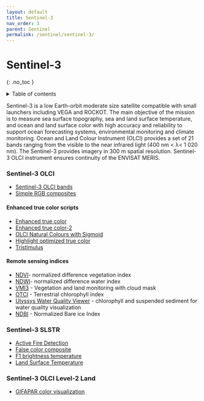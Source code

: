 ```yaml
---
layout: default
title: Sentinel-3
nav_order: 3
parent: Sentinel
permalink: /sentinel/sentinel-3/
---
```


# Sentinel-3
{: .no_toc }

<details markdown="block">
  <summary>
    Table of contents
  </summary>
  {: .text-delta }
- TOC
{:toc}
</details>

Sentinel-3 is a low Earth-orbit moderate size satellite compatible with small launchers including VEGA and ROCKOT. The main objective of the mission is to measure sea surface topography, sea and land surface temperature, and ocean and land surface color with high accuracy and reliability to support ocean forecasting systems, environmental monitoring and climate monitoring. Ocean and Land Colour Instrument (OLCI) provides a set of 21 bands ranging from the visible to the near infrared light (400 nm < λ< 1 020 nm). The Sentinel-3 provides imagery in 300 m spatial resolution. Sentinel-3 OLCI instrument ensures continuity of the ENVISAT MERIS.

### Sentinel-3 OLCI

 - [Sentinel-3 OLCI bands](/sentinel-3/bands)
 - [Simple RGB composites](/sentinel-3/composites)

#### Enhanced true color scripts

 - [Enhanced true color](/sentinel-3/enhanced_true_color)
 - [Enhanced true color-2](/sentinel-3/enhanced_true_color-2)
 - [OLCI Natural Colours with Sigmoid](/sentinel-3/natural_colors_sigmoid)
 - [Highlight optimized true color](/sentinel-3/true_color_highlight_optimized)
 - [Tristimulus](/sentinel-3/tristimulus)

#### Remote sensing indices
 - [NDVI](/sentinel-3/ndvi)- normalized difference vegetation index 
 - [NDWI](/sentinel-3/ndwi)- normalized difference water index
 - [VMI3](/sentinel-3/vegetation_monitoring_masks) - Vegetation and land monitoring with cloud mask
 - [OTCI](/sentinel-3/otci) - Terrestrial chlorophyll index
 - [Ulyssys Water Quality Viewer](/sentinel-3/ulyssys_water_quality_viewer) - chlorophyll and suspended sediment for water quality visualization
 - [NDBI](/sentinel-3/ndbi) - Normalized Bare ice Index

### Sentinel-3 SLSTR

- [Active Fire Detection](/slstr/active_fire_points_detection)
- [False color composite](/slstr/false-color-321)
- [F1 brightness temperature](/slstr/f1-brightness-temperature)
- [Land Surface Temperature](/sentinel-3/land_surface_temperature)

### Sentinel-3 OLCI Level-2 Land

- [GIFAPAR color visualization](/OLCI_level_2_land/GIFAPAR_color)